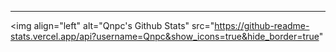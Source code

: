 
<!---
Qnpc/Qnpc is a ✨ special ✨ repository because its `README.md` (this file) appears on your GitHub profile.
You can click the Preview link to take a look at your changes.
--->

---

<img align="left" alt="Qnpc's Github Stats" src="https://github-readme-stats.vercel.app/api?username=Qnpc&show_icons=true&hide_border=true"
